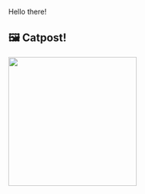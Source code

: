 Hello there!



## 🖼️ Catpost!

<sub>
    <img src="https://cdn2.thecatapi.com/images/bc3.jpg" height="256">
</sub>

